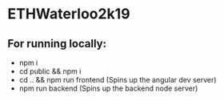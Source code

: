 # ETHWaterloo2k19

## For running locally:

* npm i 
* cd public && npm i
* cd .. && npm run frontend (Spins up the angular dev server)
* npm run backend (Spins up the backend node server)
